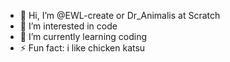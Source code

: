 - 👋 Hi, I’m @EWL-create or Dr_Animalis at Scratch
- 👀 I’m interested in code
- 🌱 I’m currently learning coding
- ⚡ Fun fact: i like chicken katsu

<!---
EWL-create/EWL-create is a ✨ special ✨ repository because its `README.md` (this file) appears on your GitHub profile.
You can click the Preview link to take a look at your changes.
--->
